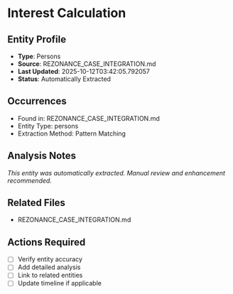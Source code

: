# Interest Calculation

## Entity Profile
- **Type**: Persons
- **Source**: REZONANCE_CASE_INTEGRATION.md
- **Last Updated**: 2025-10-12T03:42:05.792057
- **Status**: Automatically Extracted

## Occurrences
- Found in: REZONANCE_CASE_INTEGRATION.md
- Entity Type: persons
- Extraction Method: Pattern Matching

## Analysis Notes
*This entity was automatically extracted. Manual review and enhancement recommended.*

## Related Files
- REZONANCE_CASE_INTEGRATION.md

## Actions Required
- [ ] Verify entity accuracy
- [ ] Add detailed analysis
- [ ] Link to related entities
- [ ] Update timeline if applicable

